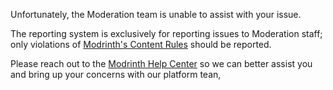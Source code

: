 Unfortunately, the Moderation team is unable to assist with your issue.

The reporting system is exclusively for reporting issues to Moderation staff; only violations of [Modrinth's Content Rules](https://modrinth.com/legal/rules) should be reported.

Please reach out to the [Modrinth Help Center](https://support.modrinth.com/) so we can better assist you and bring up your concerns with our platform tean,
